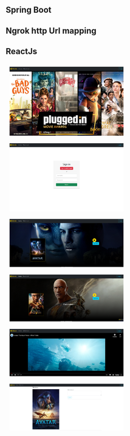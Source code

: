 ## Spring Boot

## Ngrok http Url mapping

## ReactJs

<div style="display:flex; flex-wrap: wrap;">
    <img src="./image/螢幕擷取畫面2024-03-27141946.png" alt="plot" style="width:300px; margin: 10px;">
    <img src="./image/螢幕擷取畫面2024-03-27141955.png" alt="plot" style="width:300px; margin: 10px;">
</div>
<div style="display:flex; flex-wrap: wrap;">
    <img src="./image/螢幕擷取畫面2024-03-27142014.png" alt="plot" style="width:300px; margin: 10px;">
    <img src="./image/螢幕擷取畫面2024-03-27142019.png" alt="plot" style="width:300px; margin: 10px;">
</div>
<div style="display:flex; flex-wrap: wrap;">
    <img src="./image/螢幕擷取畫面2024-03-27142031.png" alt="plot" style="width:300px; margin: 10px;">
    <img src="./image/螢幕擷取畫面2024-03-27142058.png" alt="plot" style="width:300px; margin: 10px;">
</div>
